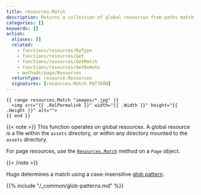 ```yaml
---
title: resources.Match
description: Returns a collection of global resources from paths matching the given glob pattern, or nil if none found.
categories: []
keywords: []
action:
  aliases: []
  related:
    - functions/resources/ByType
    - functions/resources/Get
    - functions/resources/GetMatch
    - functions/resources/GetRemote
    - methods/page/Resources
  returnType: resource.Resources
  signatures: [resources.Match PATTERN]
---
```


```go-html-template
{{ range resources.Match "images/*.jpg" }}
  <img src="{{ .RelPermalink }}" width="{{ .Width }}" height="{{ .Height }}" alt="">
{{ end }}
```

{{< note >}}
This function operates on global resources. A global resource is a file within the `assets` directory, or within any directory mounted to the `assets` directory.

For page resources, use the [`Resources.Match`] method on a `Page` object.

[`Resources.Match`]: /methods/page/resources/
{{< /note >}}

Hugo determines a match using a case-insensitive [glob pattern].

{{% include "/_common/glob-patterns.md" %}}

[glob pattern]: https://github.com/gobwas/glob#example

